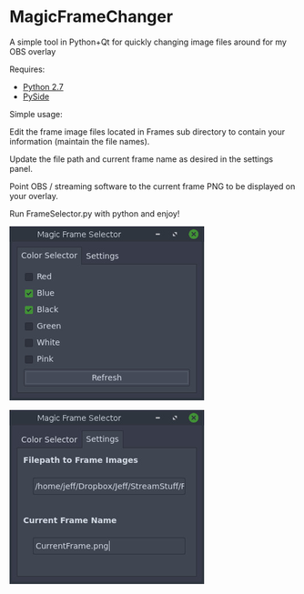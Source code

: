 # MagicFrameChanger
A simple tool in Python+Qt for quickly changing image files around for my OBS overlay

Requires:

* [Python 2.7](https://www.python.org/downloads/)
* [PySide](http://qt-project.org/wiki/PySideDownloads)

Simple usage:

Edit the frame image files located in Frames sub directory to contain your information (maintain the file names).

Update the file path and current frame name as desired in the settings panel.

Point OBS / streaming software to the current frame PNG to be displayed on your overlay.

Run FrameSelector.py with python and enjoy!

![alt text](https://github.com/JeffHoogland/MagicFrameChanger/blob/master/screenshot.jpg?raw=true "Default UI") 

![alt text](https://github.com/JeffHoogland/MagicFrameChanger/blob/master/settings.jpg?raw=true "Simple Settings Options") 
